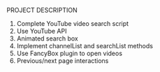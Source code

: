 PROJECT DESCRIPTION

1. Complete YouTube video search script
2. Use YouTube API
3. Animated search box
4. Implement channelList and searchList methods
5. Use FancyBox plugin to open videos
6. Previous/next page interactions
